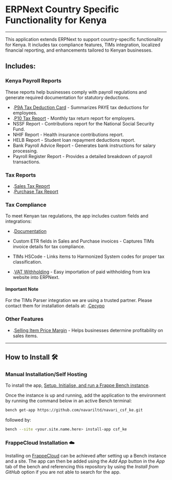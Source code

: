 # ERPNext Country Specific Functionality for Kenya
---

This application extends ERPNext to support country-specific functionality for Kenya. It includes tax compliance features, TIMs integration, localized financial reporting, and enhancements tailored to Kenyan businesses.

## Includes:

### Kenya Payroll Reports

These reports help businesses comply with payroll regulations and generate required documentation for statutory deductions.

- .[P9A Tax Deduction Card](csf_ke/docs/reports/kenya_p9_tax_report.md) - Summarizes PAYE tax deductions for employees.
- .[P10 Tax Report](csf_ke/docs/reports/kenya_p10_tax_report.md) - Monthly tax return report for employers.
- NSSF Report - Contributions report for the National Social Security Fund.
- NHIF Report - Health insurance contributions report.
- HELB Report - Student loan repayment deductions report.
- Bank Payroll Advice Report - Generates bank instructions for salary processing.
- Payroll Register Report - Provides a detailed breakdown of payroll transactions.

### Tax Reports

- .[Sales Tax Report](csf_ke/docs/reports/kenya_sales_tax_report.md)
- .[Purchase Tax Report](csf_ke/docs/reports/kenya_purchase_tax_report.md)

### Tax Compliance

To meet Kenyan tax regulations, the app includes custom fields and integrations:
 - .[Documentation](csf_ke/docs/features/tims_integration.md)

- Custom ETR fields in Sales and Purchase invoices - Captures TIMs invoice details for tax compliance.
- TIMs HSCode - Links items to Harmonized System codes for proper tax classification.
- .[VAT Withholding](csf_ke/docs/doctypes/vat_withholding.md) - Easy importation of paid withholding from kra website into ERPNext.

#### Important Note
For the TIMs Parser integration we are using a trusted partner. Please contact them for installation details at: .[Cecypo](https://docs.cecypo.tech/s/kb/doc/erpnext-O7U5xeE9DN)

### Other Features

- .[Selling Item Price Margin](csf_ke/docs/doctypes/selling_item_price_margin.md) - Helps businesses determine profitability on sales items.

---

## How to Install 🛠️

### Manual Installation/Self Hosting

To install the app, [Setup, Initialise, and run a Frappe Bench instance](https://frappeframework.com/docs/user/en/installation).

Once the instance is up and running, add the application to the environment by running the command below in an active Bench terminal:

```sh
bench get-app https://github.com/navariltd/navari_csf_ke.git
```

followed by:

```sh
bench --site <your.site.name.here> install-app csf_ke
```


### FrappeCloud Installation ☁️

Installing on [FrappeCloud](https://frappecloud.com/docs/introduction) can be achieved after setting up a Bench instance and a site. The app can then be added using the _Add App_ button in the _App_ tab of the bench and referencing this repository by using the _Install from GitHub_ option if you are not able to search for the app.